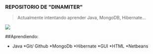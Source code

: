### REPOSITORIO DE "DINAMITER"
>Actualmente intentando aprender Java, MongoDB, Hibernate...

![](C:\Users\anton\Downloads\fotoinicio.jpg)

##Aprendiendo:
* Java
*Git/ Github
*MongoDb
*Hibernate
*GUI
*HTML
*Netbeans




<!--
**Dinamiter/Dinamiter** is a ✨ _special_ ✨ repository because its `README.md` (this file) appears on your GitHub profile.

Here are some ideas to get you started:

- 🔭 I’m currently working on ...
- 🌱 I’m currently learning ...
- 👯 I’m looking to collaborate on ...
- 🤔 I’m looking for help with ...
- 💬 Ask me about ...
- 📫 How to reach me: ...
- 😄 Pronouns: ...
- ⚡ Fun fact: ...
-->
